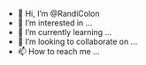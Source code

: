 - 👋 Hi, I’m @RandiColon
- 👀 I’m interested in ...
- 🌱 I’m currently learning ...
- 💞️ I’m looking to collaborate on ...
- 📫 How to reach me ...

<!---
RandiColon/RandiColon is a ✨ special ✨ repository because its `README.md` (this file) appears on your GitHub profile.
You can click the Preview link to take a look at your changes.
--->
